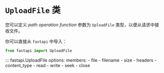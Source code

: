 # `UploadFile` 类

您可以定义 *path operation function* 参数为 `UploadFile` 类型，以便从请求中接收文件。

你可以直接从 `fastapi` 中导入：

```python
from fastapi import UploadFile
```

::: fastapi.UploadFile
    options:
        members:
            - file
            - filename
            - size
            - headers
            - content_type
            - read
            - write
            - seek
            - close
